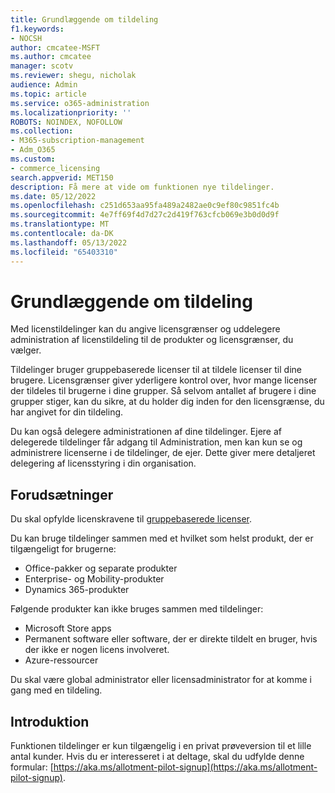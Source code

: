 ```yaml
---
title: Grundlæggende om tildeling
f1.keywords:
- NOCSH
author: cmcatee-MSFT
ms.author: cmcatee
manager: scotv
ms.reviewer: shegu, nicholak
audience: Admin
ms.topic: article
ms.service: o365-administration
ms.localizationpriority: ''
ROBOTS: NOINDEX, NOFOLLOW
ms.collection:
- M365-subscription-management
- Adm_O365
ms.custom:
- commerce_licensing
search.appverid: MET150
description: Få mere at vide om funktionen nye tildelinger.
ms.date: 05/12/2022
ms.openlocfilehash: c251d653aa95fa489a2482ae0c9ef80c9851fc4b
ms.sourcegitcommit: 4e7ff69f4d7d27c2d419f763cfcb069e3b0d0d9f
ms.translationtype: MT
ms.contentlocale: da-DK
ms.lasthandoff: 05/13/2022
ms.locfileid: "65403310"
---
```

# <a name="allotment-basics"></a>Grundlæggende om tildeling

Med licenstildelinger kan du angive licensgrænser og uddelegere administration af licenstildeling til de produkter og licensgrænser, du vælger.

Tildelinger bruger gruppebaserede licenser til at tildele licenser til dine brugere. Licensgrænser giver yderligere kontrol over, hvor mange licenser der tildeles til brugerne i dine grupper. Så selvom antallet af brugere i dine grupper stiger, kan du sikre, at du holder dig inden for den licensgrænse, du har angivet for din tildeling.

Du kan også delegere administrationen af dine tildelinger. Ejere af delegerede tildelinger får adgang til Administration, men kan kun se og administrere licenserne i de tildelinger, de ejer. Dette giver mere detaljeret delegering af licensstyring i din organisation.

## <a name="prerequisites"></a>Forudsætninger

Du skal opfylde licenskravene til [gruppebaserede licenser](/azure/active-directory/fundamentals/active-directory-licensing-whatis-azure-portal#licensing-requirements).

Du kan bruge tildelinger sammen med et hvilket som helst produkt, der er tilgængeligt for brugerne:

- Office-pakker og separate produkter
- Enterprise- og Mobility-produkter
- Dynamics 365-produkter

Følgende produkter kan ikke bruges sammen med tildelinger:

- Microsoft Store apps
- Permanent software eller software, der er direkte tildelt en bruger, hvis der ikke er nogen licens involveret.
- Azure-ressourcer

Du skal være global administrator eller licensadministrator for at komme i gang med en tildeling.

## <a name="getting-started"></a>Introduktion

Funktionen tildelinger er kun tilgængelig i en privat prøveversion til et lille antal kunder. Hvis du er interesseret i at deltage, skal du udfylde denne formular: [https://aka.ms/allotment-pilot-signup](https://aka.ms/allotment-pilot-signup).